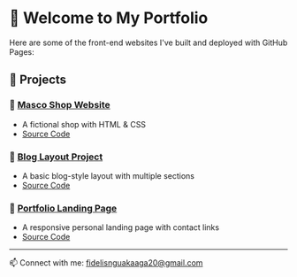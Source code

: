 # 👋 Welcome to My Portfolio

Here are some of the front-end websites I've built and deployed with GitHub Pages:

## 🚀 Projects

### 🔹 [Masco Shop Website](https://fidelisnguakaaga20.github.io/masco-site/)
- A fictional shop with HTML & CSS  
- [Source Code](https://github.com/fidelisnguakaaga20/masco-site)

### 🔹 [Blog Layout Project](https://fidelisnguakaaga20.github.io/blog-layout/)
- A basic blog-style layout with multiple sections  
- [Source Code](https://github.com/fidelisnguakaaga20/blog-layout)

### 🔹 [Portfolio Landing Page](https://fidelisnguakaaga20.github.io/portfolio-landing/)
- A responsive personal landing page with contact links  
- [Source Code](https://github.com/fidelisnguakaaga20/portfolio-landing)

---

📫 Connect with me: fidelisnguakaaga20@gmail.com
